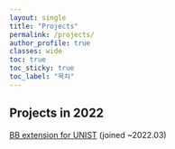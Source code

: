 ```yaml
---
layout: single
title: "Projects"
permalink: /projects/
author_profile: true
classes: wide
toc: true
toc_sticky: true
toc_label: "목차"
---
```


## Projects in 2022
<a href = "https://github.com/See-Y/blackboard-extension">BB extension for UNIST</a> (joined ~2022.03)